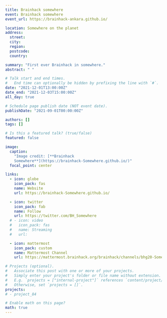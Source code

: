 ```yaml
---
title: Brainhack somewhere
event: Brainhack somewhere
event_url: https://brainhack-ankara.github.io/

location: Somewhere on the planet
address:
  street:
  city:
  region:
  postcode:
  country:

summary: "First ever Brainhack in somewhere."
abstract: " "

# Talk start and end times.
#   End time can optionally be hidden by prefixing the line with `#`.
date: "2021-12-01T13:00:00Z"
date_end: "2021-12-03T15:00:00Z"
all_day: true

# Schedule page publish date (NOT event date).
publishDate: "2021-09-01T00:00:00Z"

authors: []
tags: []

# Is this a featured talk? (true/false)
featured: false

image:
  caption:
    "Image credit: [**Brainhack
    Somewhere**](https://brainhack-Somewhere.github.io/)"
  focal_point: center

links:
  - icon: globe
    icon_pack: fas
    name: Website
    url: https://brainhack-Somewhere.github.io/

  - icon: twitter
    icon_pack: fab
    name: Follow
    url: https://twitter.com/BH_Somewhere
  # - icon: video
  #   icon_pack: fas
  #   name: Streaming
  #   url:

  - icon: mattermost
    icon_pack: custom
    name: Mattermost Channel
    url: https://mattermost.brainhack.org/brainhack/channels/bhg20-Somewhere

# Projects (optional).
#   Associate this post with one or more of your projects.
#   Simply enter your project's folder or file name without extension.
#   E.g. `projects = ["internal-project"]` references `content/project/deep-learning/index.md`.
#   Otherwise, set `projects = []`.
projects:
# - project_84

# Enable math on this page?
math: true
---
```


<!-- Add content here -->

